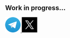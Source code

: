 ## Work in progress...

<div id="badges">
	<a href="https://t.me/agheieff">
		<img src="telegram.webp" width="50"/>
	</a>
	<a href="https://x.com/agheieff_">
		<img src="x.jpg" width="50"/>
	</a>
</div>
